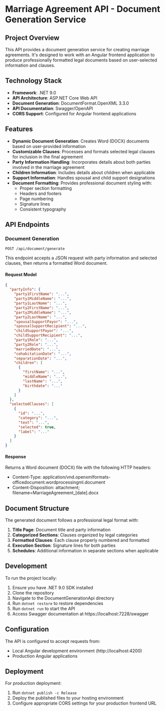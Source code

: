 # Marriage Agreement API - Document Generation Service

## Project Overview

This API provides a document generation service for creating marriage agreements. It's designed to work with an Angular frontend application to produce professionally formatted legal documents based on user-selected information and clauses.

## Technology Stack

- **Framework**: .NET 9.0
- **API Architecture**: ASP.NET Core Web API
- **Document Generation**: DocumentFormat.OpenXML 3.3.0
- **API Documentation**: Swagger/OpenAPI
- **CORS Support**: Configured for Angular frontend applications

## Features

- **Dynamic Document Generation**: Creates Word (DOCX) documents based on user-provided information
- **Customizable Clauses**: Processes and formats selected legal clauses for inclusion in the final agreement
- **Party Information Handling**: Incorporates details about both parties involved in the marriage agreement
- **Children Information**: Includes details about children when applicable
- **Support Information**: Handles spousal and child support designations
- **Document Formatting**: Provides professional document styling with:
  - Proper section formatting
  - Headers and footers
  - Page numbering
  - Signature lines
  - Consistent typography

## API Endpoints

### Document Generation

```
POST /api/document/generate
```

This endpoint accepts a JSON request with party information and selected clauses, then returns a formatted Word document.

#### Request Model

```json
{
  "partyInfo": {
    "party1FirstName": "...",
    "party1MiddleName": "...",
    "party1LastName": "...",
    "party2FirstName": "...",
    "party2MiddleName": "...",
    "party2LastName": "...",
    "spousalSupportPayor": "...",
    "spousalSupportRecipient": "...",
    "childSupportPayor": "...",
    "childSupportRecipient": "...",
    "party1Role": "...",
    "party2Role": "...",
    "marriedDate": "...",
    "cohabitationDate": "...",
    "separationDate": "...",
    "children": [
      {
        "firstName": "...",
        "middleName": "...",
        "lastName": "...",
        "birthdate": "..."
      }
    ]
  },
  "selectedClauses": [
    {
      "id": "...",
      "category": "...",
      "text": "...",
      "selected": true,
      "label": "..."
    }
  ]
}
```

#### Response

Returns a Word document (DOCX) file with the following HTTP headers:
- Content-Type: application/vnd.openxmlformats-officedocument.wordprocessingml.document
- Content-Disposition: attachment; filename=MarriageAgreement_[date].docx

## Document Structure

The generated document follows a professional legal format with:

1. **Title Page**: Document title and party information
2. **Categorized Sections**: Clauses organized by legal categories
3. **Formatted Clauses**: Each clause properly numbered and formatted
4. **Execution Section**: Signature lines for both parties
5. **Schedules**: Additional information in separate sections when applicable

## Development

To run the project locally:

1. Ensure you have .NET 9.0 SDK installed
2. Clone the repository
3. Navigate to the DocumentGenerationApi directory
4. Run `dotnet restore` to restore dependencies
5. Run `dotnet run` to start the API
6. Access Swagger documentation at https://localhost:7228/swagger

## Configuration

The API is configured to accept requests from:
- Local Angular development environment (http://localhost:4200)
- Production Angular applications

## Deployment

For production deployment:

1. Run `dotnet publish -c Release`
2. Deploy the published files to your hosting environment
3. Configure appropriate CORS settings for your production frontend URL 